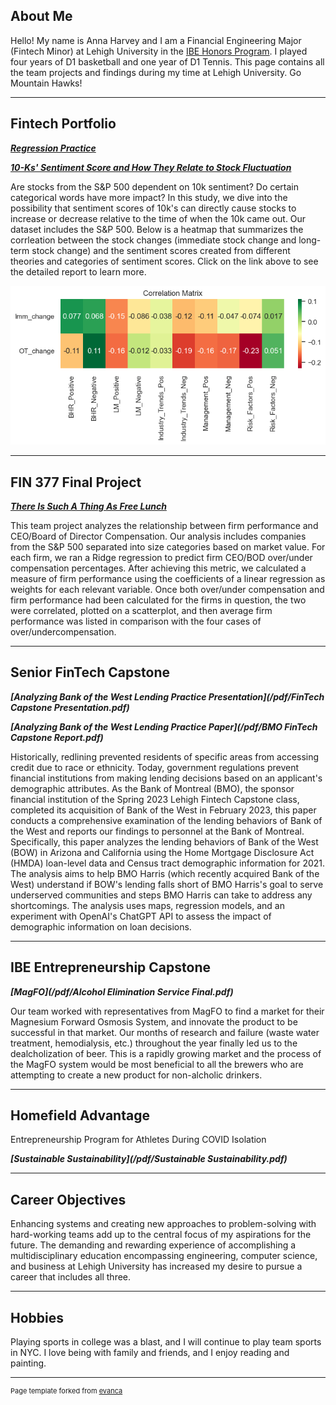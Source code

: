 ## About Me

Hello! My name is Anna Harvey and I am a Financial Engineering Major (Fintech Minor) at Lehigh University in the [IBE Honors Program](https://ibe.lehigh.edu/about). I played four years of D1 basketball and one year of D1 Tennis. This page contains all the team projects and findings during my time at Lehigh University. Go Mountain Hawks!

---

## Fintech Portfolio

<!-- You can link to other websites, PDFs in this repo, and other pages in this repo -->

_**[Regression Practice](/Regressions.ipynb)**_

_**[10-Ks' Sentiment Score and How They Relate to Stock Fluctuation](/Report/Report.md/)**_

Are stocks from the S&P 500 dependent on 10k sentiment? Do certain categorical words have more impact?
In this study, we dive into the possibility that sentiment scores of 10k's can directly cause stocks
to increase or decrease relative to the time of when the 10k came out. Our dataset includes the S&P 500. 
Below is a heatmap that summarizes the corrleation between the stock changes (immediate stock change 
and long-term stock change) and the sentiment scores created from different theories and categories of 
sentiment scores. Click on the link above to see the detailed report to learn more. 

<img src="/Report/output_20_0.png?raw=true"/>

---

## FIN 377 Final Project

_**[There Is Such A Thing As Free Lunch](https://github.com/tobeybill/TISATAFL)**_

This team project analyzes the relationship between firm performance and CEO/Board of Director Compensation. Our analysis includes companies from the S&P 500 separated into size categories based on market value. For each firm, we ran a Ridge regression to predict firm CEO/BOD over/under compensation percentages. After achieving this metric, we calculated a measure of firm performance using the coefficients of a linear regression as weights for each relevant variable. Once both over/under compensation and firm performance had been calculated for the firms in question, the two were correlated, plotted on a scatterplot, and then average firm performance was listed in comparison with the four cases of over/undercompensation.

---

Senior FinTech Capstone
---

_**[Analyzing Bank of the West Lending Practice Presentation](/pdf/FinTech Capstone Presentation.pdf)**_

_**[Analyzing Bank of the West Lending Practice Paper](/pdf/BMO FinTech Capstone Report.pdf)**_

Historically, redlining prevented residents of specific areas from accessing credit due to race or ethnicity. Today, government regulations prevent financial institutions from making lending decisions based on an applicant's demographic attributes. As the Bank of Montreal (BMO), the sponsor financial institution of the Spring 2023 Lehigh Fintech Capstone class,  completed its acquisition of Bank of the West in February 2023, this paper conducts a comprehensive examination of the lending behaviors of Bank of the West and reports our findings to personnel at the Bank of Montreal.
Specifically, this paper analyzes the lending behaviors of Bank of the West (BOW) in Arizona and California using the Home Mortgage Disclosure Act (HMDA) loan-level data and Census tract demographic information for 2021. The analysis aims to help BMO Harris (which recently acquired Bank of the West) understand if BOW's lending falls short of BMO Harris's goal to serve underserved communities and steps BMO Harris can take to address any shortcomings. The analysis uses maps, regression models, and an experiment with OpenAI's ChatGPT API to assess the impact of demographic information on loan decisions. 

---
## IBE Entrepreneurship Capstone
_**[MagFO](/pdf/Alcohol Elimination Service Final.pdf)**_

Our team worked with representatives from MagFO to find a market for their Magnesium Forward Osmosis System, and innovate the product to be successful in that market. Our months of research and failure (waste water treatment, hemodialysis, etc.) throughout the year finally led us to the dealcholization of beer. This is a rapidly growing market and the process of the MagFO system would be most beneficial to all the brewers who are attempting to create a new product for non-alcholic drinkers. 

---
## Homefield Advantage

Entrepreneurship Program for Athletes During COVID Isolation

_**[Sustainable Sustainability](/pdf/Sustainable Sustainability.pdf)**_

---

## Career Objectives

Enhancing systems and creating new approaches to problem-solving with hard-working teams add up to the central focus of my aspirations for the future. The demanding and rewarding experience of accomplishing a multidisciplinary education encompassing engineering, computer science, and business at Lehigh University has increased my desire to pursue a career that includes all three.

---

## Hobbies

Playing sports in college was a blast, and I will continue to play team sports in NYC. I love being with 
family and friends, and I enjoy reading and painting. 

---
<p style="font-size:11px">Page template forked from <a href="https://github.com/evanca/quick-portfolio">evanca</a></p>
<!-- Remove above link if you don't want to attibute -->
